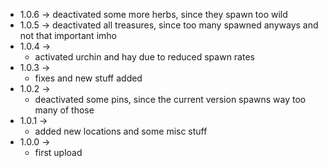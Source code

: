 * 1.0.6 -> deactivated some more herbs, since they spawn too wild
* 1.0.5 -> deactivated all treasures, since too many spawned anyways and not that important imho
* 1.0.4 ->
  * activated urchin and hay due to reduced spawn rates
* 1.0.3 ->
  * fixes and new stuff added
* 1.0.2 ->
  * deactivated some pins, since the current version spawns way too many of those
* 1.0.1 ->
  * added new locations and some misc stuff
* 1.0.0 -> 
  * first upload
